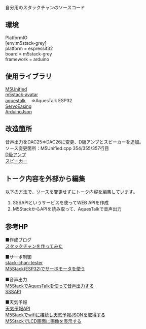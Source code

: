 自分用のスタックチャンのソースコード 

## 環境

PlatformIO  
[env:m5stack-grey]  
platform = espressif32  
board = m5stack-grey  
framework = arduino  

## 使用ライブラリ

[M5Unified](https://github.com/m5stack/M5Unified)  
[m5stack-avatar](https://github.com/meganetaaan/m5stack-avatar)  
[aquestalk](https://www.a-quest.com/) 　⇒AquesTalk ESP32  
[ServoEasing](https://github.com/ArminJo/ServoEasing)  
[ArduinoJson](https://github.com/bblanchon/ArduinoJson)

## 改造箇所
音声出力をDAC25⇒DAC26に変更、D級アンプとスピーカーを追加。  
ソース変更箇所：M5Unified.cpp 354/355/357行目  
[D級アンプ](https://akizukidenshi.com/catalog/g/gK-08217/)  
[スピーカー](https://akizukidenshi.com/catalog/g/gP-12494/)  

## トーク内容を外部から編集

以下の方法で、ソースを変更せずにトーク内容を編集しています。  

1. SSSAPIというサービスを使ってWEB APIを作成
2. M5StackからAPIを読み取って、AquesTalkで音声出力


## 参考HP
■作成ブログ  
[スタックチャンを作ってみた](https://yamaccu.github.io/tech/20220910_stackchan)  

■サーボ制御  
[stack-chan-tester](https://github.com/mongonta0716/stack-chan-tester)   
[M5Stack(ESP32)でサーボモータを使う](https://yamaccu.github.io/tils/20220801-M5Stack-servo)  

■音声出力  
[M5StackでAquesTalkを使って音声出力する](https://yamaccu.github.io/tils/20220829-M5Stack-AquesTalk)  
[SSSAPI](https://sssapi.app/)

■天気予報  
[天気予報API](https://www.drk7.jp/weather/)  
[M5Stackでwifiに接続し天気予報JSONを取得する](https://yamaccu.github.io/tils/20220808-M5Stack-JSON)  
[M5StackでLCD画面に画像を表示する](https://yamaccu.github.io/tils/20220908-M5Stack-image)  
